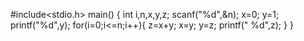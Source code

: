 #include<stdio.h>
main()
{
int i,n,x,y,z;
scanf("%d",&n);
x=0;
y=1;
printf("%d",y);
for(i=0;i<=n;i++){
z=x+y;
x=y;
y=z;
printf(" %d",z);
}
}
